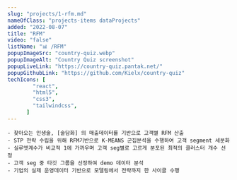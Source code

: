 ```yaml
---
slug: "projects/1-rfm.md"
nameOfClass: "projects-items dataProjects"
added: "2022-08-07"
title: "RFM"
video: "false"
listName: "📊 /RFM"
popupImageSrc: "country-quiz.webp"
popupImageAlt: "Country Quiz screenshot"
popupLiveLink: "https://country-quiz.pantak.net/"
popupGithubLink: "https://github.com/Kielx/country-quiz"
techIcons: [
        "react",
        "html5",
        "css3",
        "tailwindcss",
      ]
---
```


    - 찾아오는 인생술, [술담화] 의 매출데이터를 기반으로 고객별 RFM 산출
    - STP 전략 수립을 위해 RFM기반으로 K-MEANS 군집분석을 수행하여 고객 segment 세분화 
    - 실루엣계수가 비교적 1에 가까우며 고객 seg별로 고르게 분포된 최적의 클러스터 개수 선정 
    - 고객 seg 중 타깃 그룹을 선정하여 demo 데이터 분석
    - 기업의 실제 운영데이터 기반으로 모델링에서 전략까지 한 사이클 수행
